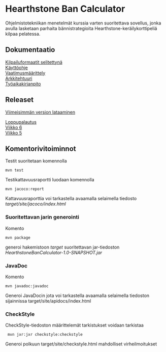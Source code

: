 # Hearthstone Ban Calculator    
Ohjelmistotekniikan menetelmät kurssia varten suoritettava sovellus, jonka avulla lasketaan parhaita bännistrategioita Hearthstone-keräilykorttipeliä kilpaa pelatessa. 

## Dokumentaatio
[Kilpailuformaatit selitettynä](https://github.com/AnttiLammi/otm-harjoitustyo/blob/master/dokumentaatio/formaatit.md)   
[Käyttöohje](https://github.com/AnttiLammi/otm-harjoitustyo/blob/master/dokumentaatio/kayttoohje.md)    
[Vaatimusmäärittely](https://github.com/AnttiLammi/otm-harjoitustyo/blob/master/dokumentaatio/vaatimusm%C3%A4%C3%A4rittely.md)    
[Arkkitehtuuri](https://github.com/AnttiLammi/otm-harjoitustyo/blob/master/dokumentaatio/arkkitehtuuri.md)    
[Työaikakirjanpito](https://github.com/AnttiLammi/otm-harjoitustyo/blob/master/dokumentaatio/tuntikirjanpito.md)
## Releaset
[Viimeisimmän version lataaminen](https://github.com/AnttiLammi/otm-harjoitustyo/releases/tag/viikko7%2Ffinal)  
  
[Loppupalautus](https://github.com/AnttiLammi/otm-harjoitustyo/releases/tag/viikko7%2Ffinal)    
[Viikko 6](https://github.com/AnttiLammi/otm-harjoitustyo/releases/tag/viikko6)  
[Viikko 5](https://github.com/AnttiLammi/otm-harjoitustyo/releases/tag/viikko5)   

## Komentorivitoiminnot
Testit suoritetaan komennolla   

```
mvn test    
```
Testikattavuusraportti luodaan komennolla

```
mvn jacoco:report
```

Kattavuusraporttia voi tarkastella avaamalla selaimella tiedosto _target/site/jacoco/index.html_

### Suoritettavan jarin generointi

Komento

```
mvn package
```

generoi hakemistoon _target_ suoritettavan jar-tiedoston _HearthstoneBanCalculator-1.0-SNAPSHOT.jar_

### JavaDoc
Komento
```
mvn javadoc:javadoc
```
Generoi JavaDocin jota voi tarkastella avaamalla selaimella tiedoston sijainnissa target/site/apidocs/index.html

### CheckStyle
CheckStyle-tiedoston määrittelemät tarkistukset voidaan tarkistaa 
```
 mvn jxr:jxr checkstyle:checkstyle 
```
Generoi polkuun target/site/checkstyle.html mahdolliset virheilmoitukset
